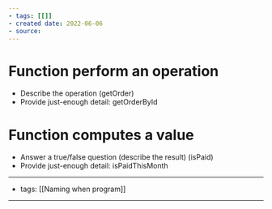 ```yaml
---
- tags: [[]]
- created date: 2022-06-06
- source: 
---
```


# Function perform an operation
- Describe the operation (getOrder)
- Provide just-enough detail: getOrderById
# Function computes a value
- Answer a true/false question (describe the result) (isPaid)
- Provide just-enough detail: isPaidThisMonth

---
- tags: [[Naming when program]]
---